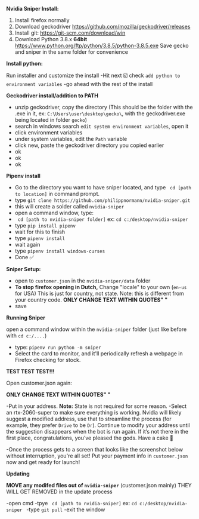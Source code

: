 **__Nvidia Sniper Install:__**

1) Install firefox normally
2) Download geckodriver https://github.com/mozilla/geckodriver/releases
3) Install git: https://git-scm.com/download/win
4) Download Python 3.8.x **__64bit__** https://www.python.org/ftp/python/3.8.5/python-3.8.5.exe
Save gecko and sniper in the same folder for convenience 

__**Install python:**__

Run installer and customize the install
-Hit next
:ballot_box_with_check: check `add python to environment variables`
-go ahead with the rest of the install

__**Geckodriver install/addition to PATH**__

- unzip geckodriver, copy the directory (This should be the folder with the .exe in it, ex: `C:\Users\user\desktop\gecko\`, with the geckodriver.exe being located in folder `gecko`)
- search in windows search `edit system environment variables`, open it
- click environment variables
- under system variables, edit the `Path` variable
- click new, paste the geckodriver directory you copied earlier
- ok
- ok
- ok

__**Pipenv install**__

- Go to the directory you want to have sniper located, and type ` cd [path to location]` in command prompt.
- type `git clone https://github.com/philippnormann/nvidia-sniper.git`
- this will create a solder called `nvidia-sniper`
- open a command window, type:
- ` cd [path to nvidia-sniper folder]` ex: `cd c:/desktop/nvidia-sniper`
- type `pip install pipenv`
- wait for this to finish
- type `pipenv install`
- wait again
- type `pipenv install windows-curses`
- Done :white_check_mark: 

__**Sniper Setup:**__

- open to `customer.json` in the `nvidia-sniper/data` folder
- **To stop firefox opening in Dutch,** Change "locale" to your own (`en-us` for USA) This is just for country, not state. Note: this is different from your country code. **ONLY CHANGE TEXT WITHIN QUOTES" "**
- save

__**Running Sniper**__ 

open a command window within the `nvidia-sniper` folder (just like before with `cd c:/....`)
- type: `pipenv run python -m sniper`
- Select the card to monitor, and it'll periodically refresh a webpage in Firefox checking for stock.

__**TEST TEST TEST!!!**__ 

Open customer.json again: 

**ONLY CHANGE TEXT WITHIN QUOTES" "**

-Put in your address. **Note:** State is not required for some reason.
-Select an rtx-2060-super to make sure everything is working. Nvidia will likely suggest a modified address, use that to streamline the process (for example, they prefer `Drive` to be `Dr`). Continue to modify your address until the suggestion disappears when the bot is run again. If it’s not there in the first place, congratulations, you’ve pleased the gods. Have a cake :birthday: 

-Once the process gets to a screen that looks like the screenshot below without interruption, you're all set! Put your payment info in `customer.json` now and get ready for launch!

__**Updating**__

**__MOVE any modifed files out of `nvidia-sniper`__** (customer.json mainly) THEY WILL GET REMOVED in the update process

-open cmd
-tpye ` cd [path to nvidia-sniper]` ex: `cd c:/desktop/nvidia-sniper `
-type `git pull`
-exit the window
